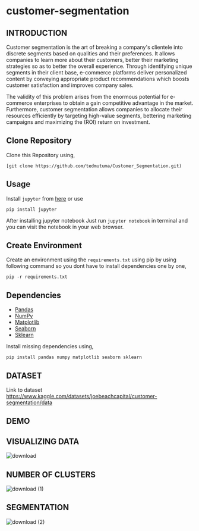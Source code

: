# customer-segmentation


## INTRODUCTION

Customer segmentation is the art of breaking a company's clientele into discrete segments 
based on qualities and their preferences. It allows companies to learn more about their
customers, better their marketing strategies so as to better the overall experience. Through
identifying unique segments in their client base, e-commerce platforms deliver personalized 
content by conveying appropriate product recommendations which boosts customer 
satisfaction and improves company sales.

The validity of this problem arises from the enormous potential for e-commerce enterprises to 
obtain a gain competitive advantage in the market. Furthermore, customer segmentation 
allows companies to allocate their resources efficiently by targeting high-value segments, 
bettering marketing campaigns and maximizing the (ROI) return on investment.


## Clone Repository
Clone this Repository using,

	[git clone https://github.com/tedmutuma/Customer_Segmentation.git)


## Usage
Install `jupyter` from [here](http://jupyter.readthedocs.io/en/latest/install.html) or use

	pip install jupyter

After installing jupyter notebook Just run `jupyter notebook` in terminal and you can visit the notebook in your web browser.


## Create Environment

Create an environment using the `requirements.txt` using pip by using following command so you dont have to install dependencies one by one,


	pip -r requirements.txt


## Dependencies

* [Pandas](https://pandas.pydata.org/docs/)
* [NumPy](https://numpy.org/devdocs/user/index.html)
* [Matplotlib](https://matplotlib.org/3.3.3/contents.html)
* [Seaborn](https://seaborn.pydata.org/)
* [Sklearn](https://scikit-learn.org/stable/)

Install missing dependencies using,

	pip install pandas numpy matplotlib seaborn sklearn

## DATASET

Link to dataset
https://www.kaggle.com/datasets/joebeachcapital/customer-segmentation/data

## DEMO

## VISUALIZING DATA 
![download](https://github.com/tedmutuma/Customer_Segmentation/assets/100408799/c503c59b-673e-4c6a-96e9-f92019a07d28)

## NUMBER OF CLUSTERS
![download (1)](https://github.com/tedmutuma/Customer_Segmentation/assets/100408799/dfc270f8-1d14-4de9-a819-1bdc0576cfdd)


## SEGMENTATION
![download (2)](https://github.com/tedmutuma/Customer_Segmentation/assets/100408799/f28b8981-7638-497e-bd60-16c4814acfb7)
